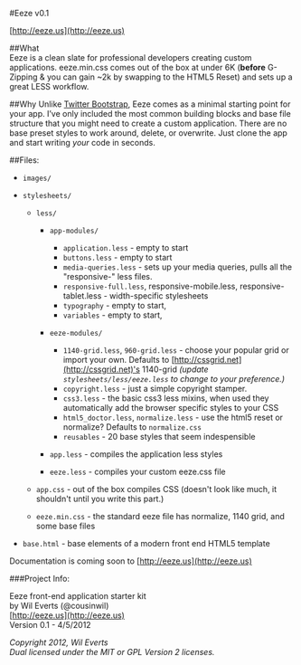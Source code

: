 #Eeze v0.1

[http://eeze.us](http://eeze.us)


##What  
Eeze is a clean slate for professional developers creating custom applications. eeze.min.css comes out of the box at under 6K (**before** G-Zipping & you can gain ~2k by swapping to the HTML5 Reset) and sets up a great LESS workflow.

##Why
Unlike [Twitter Bootstrap](http://twitter.github.com/bootstrap/), Eeze comes as a minimal starting point for your app. I’ve only included the most common building blocks and base file structure that you might need to create a custom application. There are no base preset styles to work around, delete, or overwrite. Just clone the app and start writing *your* code in seconds.

##Files:

* `images/`

* `stylesheets/`

  * `less/`

    * `app-modules/`
      * `application.less` - empty to start
      * `buttons.less` - empty to start
      * `media-queries.less` - sets up your media queries, pulls all the "responsive-" less files.
      * `responsive-full.less`, responsive-mobile.less, responsive-tablet.less - width-specific stylesheets
      * `typography` - empty to start, 
      * `variables` - empty to start,

    * `eeze-modules/`
      * `1140-grid.less`, `960-grid.less` - choose your popular grid or import your own. Defaults to [http://cssgrid.net](http://cssgrid.net)'s 1140-grid _(update `stylesheets/less/eeze.less` to change to your preference.)_
      * `copyright.less` - just a simple copyright stamper.
      * `css3.less` - the basic css3 less mixins, when used they automatically add the browser specific styles to your CSS
      * `html5_doctor.less`, `normalize.less` - use the html5 reset or normalize? Defaults to `normalize.css`
      * `reusables` - 20 base styles that seem indespensible

    * `app.less` - compiles the application less styles
    * `eeze.less` - compiles your custom eeze.css file

  * `app.css` - out of the box compiles CSS (doesn't look like much, it shouldn't until you write this part.)
  * `eeze.min.css` - the standard eeze file has normalize, 1140 grid, and some base files  

* `base.html` - base elements of a modern front end HTML5 template
    

Documentation is coming soon to [http://eeze.us](http://eeze.us)


###Project Info:

Eeze front-end application starter kit   
by Wil Everts (@cousinwil)  
[http://eeze.us](http://eeze.us)  
Version 0.1 - 4/5/2012  

_Copyright 2012, Wil Everts  
Dual licensed under the MIT or GPL Version 2 licenses._